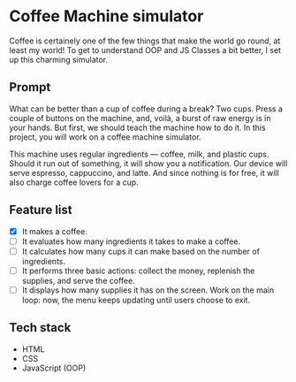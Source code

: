 # Coffee Machine simulator

Coffee is certainely one of the few things that make the world go round, at least my world! To get to understand OOP and JS Classes a bit better, I set up this charming simulator.

## Prompt

What can be better than a cup of coffee during a break? Two cups. Press a couple of buttons on the machine, and, voilà, a burst of raw energy is in your hands. But first, we should teach the machine how to do it. In this project, you will work on a coffee machine simulator.

This machine uses regular ingredients — coffee, milk, and plastic cups. Should it run out of something, it will show you a notification. Our device will serve espresso, cappuccino, and latte. And since nothing is for free, it will also charge coffee lovers for a cup.

## Feature list

- [x] It makes a coffee.
- [ ] It evaluates how many ingredients it takes to make a coffee.
- [ ] It calculates how many cups it can make based on the number of ingredients.
- [ ] It performs three basic actions: collect the money, replenish the supplies, and serve the coffee.
- [ ] It displays how many supplies it has on the screen. Work on the main loop: now, the menu keeps updating until users choose to exit.

## Tech stack

- HTML
- CSS
- JavaScript (OOP)
